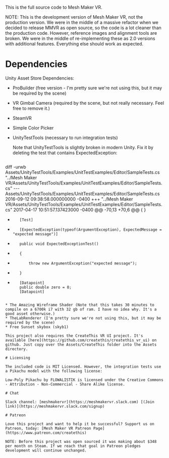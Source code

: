This is the full source code to Mesh Maker VR.

NOTE: This is the development version of Mesh Maker VR, not the production version. We were in the middle of a massive refactor when we decided to release MMVR as open source, so the code is a lot cleaner than the production code. However, reference images and alignment tools are broken. We were in the middle of re-implementing these as 2.0 versions with additional features. Everything else should work as expected.

# Dependencies

Unity Asset Store Dependencies:
* ProBuilder (free version - I'm pretty sure we're not using this, but it may be required by the scene)
* VR Gimbal Camera (required by the scene, but not really necessary. Feel free to remove it.)
* SteamVR
* Simple Color Picker
* UnityTestTools (necessary to run integration tests)

  Note that UnityTestTools is slightly broken in modern Unity. Fix it by deleting the test that contains ExpectedException:
  ```diff
diff -urwb Assets/UnityTestTools/Examples/UnitTestExamples/Editor/SampleTests.cs "../Mesh Maker VR/Assets/UnityTestTools/Examples/UnitTestExamples/Editor/SampleTests.cs"
--- Assets/UnityTestTools/Examples/UnitTestExamples/Editor/SampleTests.cs       2016-09-12 09:38:58.000000000 -0400
+++ "../Mesh Maker VR/Assets/UnityTestTools/Examples/UnitTestExamples/Editor/SampleTests.cs"    2017-04-17 10:51:57.137423000 -0400
@@ -70,13 +70,6 @@
         {
         }

-        [Test]
-        [ExpectedException(typeof(ArgumentException), ExpectedMessage = "expected message")]
-        public void ExpectedExceptionTest()
-        {
-            throw new ArgumentException("expected message");
-        }
-
         [Datapoint]
         public double zero = 0;
         [Datapoint]
```

* The Amazing Wireframe Shader (Note that this takes 30 minutes to compile on a 6700k i7 with 32 gb of ram. I have no idea why. It's a good asset otherwise.)
* TheLabRenderer (I'm pretty sure we're not using this, but it may be required by the scene)
* Free Sunset skybox (skyb1)

This project also requires the CreateThis VR UI project. It's available [here](https://github.com/createthis/createthis_vr_ui) on github. Just copy over the Assets/CreateThis folder into the Assets directory.

# Licensing

The included code is MIT Licensed. However, the integration tests use a Pikachu model with the following license:

Low-Poly Pikachu by FLOWALISTIK is licensed under the Creative Commons - Attribution - Non-Commercial - Share Alike license.

# Chat

Slack channel: [meshmakervr](https://meshmakervr.slack.com) [(Join link)](https://meshmakervr.slack.com/signup)

# Patreon

Love this project and want to help it be successful? Support us on Patreon, today: [Mesh Maker VR Patreon Page](https://www.patreon.com/createthis)

NOTE: Before this project was open sourced it was making about $348 per month on Steam. If we reach that goal in Patreon pledges development will continue unchanged.
